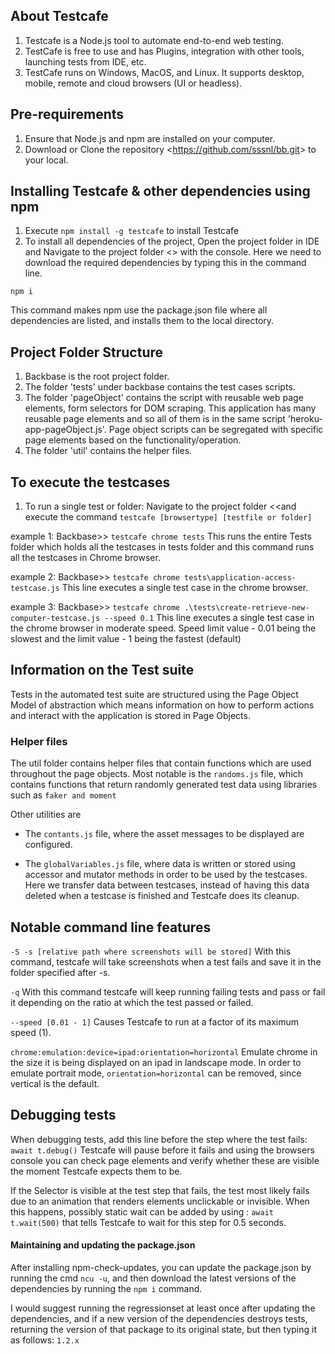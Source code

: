 
## About Testcafe

1. Testcafe is a Node.js tool to automate end-to-end web testing.
2. TestCafe is free to use and has Plugins, integration with other tools, launching tests from IDE, etc. 
3. TestCafe runs on Windows, MacOS, and Linux. It supports desktop, mobile, remote and cloud browsers (UI or headless).

## Pre-requirements

1. Ensure that Node.js and npm are installed on your computer.
2. Download or Clone the repository <<https://github.com/sssnl/bb.git>> to your local.

## Installing Testcafe & other dependencies using npm

1. Execute `npm install -g testcafe` to install Testcafe
2. To install all dependencies of the project, Open the project folder in IDE and Navigate to the project folder <<Backbase>> with the console. Here we need to download the required dependencies by typing this in the command line.

`npm i`

This command makes npm use the package.json file where all dependencies are listed, and installs them to the local directory.

## Project Folder Structure

1. Backbase is the root project folder.
2. The folder 'tests' under backbase contains the test cases scripts.
3. The folder 'pageObject' contains the script with reusable web page elements, form selectors for DOM scraping. This application has many reusable page elements and so all of them is in the same script 'heroku-app-pageObject.js'. Page object scripts can be segregated with specific page elements based on the functionality/operation.
4. The folder 'util' contains the helper files.

## To execute the testcases

1. To run a single test or folder: Navigate to the project folder <<and execute the command `testcafe [browsertype] [testfile or folder]`
  
  example 1:  Backbase>> `testcafe chrome tests`
  This runs the entire Tests folder which holds all the testcases in tests folder and this command runs all the testcases in Chrome browser.

  example 2:  Backbase>> `testcafe chrome tests\application-access-testcase.js`
  This line executes a single test case in the chrome browser.

  example 3:  Backbase>> `testcafe chrome .\tests\create-retrieve-new-computer-testcase.js --speed 0.1`
  This line executes a single test case in the chrome browser in moderate speed. Speed limit value - 0.01 being the slowest and the limit value - 1 being the fastest (default)

## Information on the Test suite

Tests in the automated test suite are structured using the Page Object Model of abstraction which means information on how to perform actions and interact with the application is stored in Page Objects.

### Helper files
The util folder contains helper files that contain functions which are used throughout the page objects. Most notable is the `randoms.js` file, which contains functions that return randomly generated test data using libraries such as `faker and moment`

Other utilities are 
- The `contants.js` file, where the asset messages to be displayed are configured.

- The `globalVariables.js` file, where data is written or stored using accessor and mutator methods in order to be used by the testcases. Here we transfer data between testcases, instead of having this data deleted when a testcase is finished and Testcafe does its cleanup.


## Notable command line features

`-S -s [relative path where screenshots will be stored]`
With this command, testcafe will take screenshots when a test fails and save it in the folder specified after -s.

`-q`
With this command testcafe will keep running failing tests and pass or fail it depending on the ratio at which the test passed or failed.

`--speed [0.01 - 1]`
Causes Testcafe to run at a factor of its maximum speed (1).

`chrome:emulation:device=ipad:orientation=horizontal`
Emulate chrome in the size it is being displayed on an ipad in landscape mode. In order to emulate portrait mode, `orientation=horizontal` can be removed, since vertical is the default.

## Debugging tests

When debugging tests, add this line before the step where the test fails:
`await t.debug()`
Testcafe will pause before it fails and using the browsers console you can check page elements and verify whether these are visible the moment Testcafe expects them to be.

If the Selector is visible at the test step that fails, the test most likely fails due to an animation that renders elements unclickable or invisible. When this happens, possibly static wait can be added by using : `await t.wait(500)` that tells Testcafe to wait for this step for 0.5 seconds.


#### Maintaining and updating the package.json

After installing npm-check-updates, you can update the package.json by running the cmd `ncu -u`, and then download the latest versions of the dependencies by running the `npm i` command.

I would suggest running the regressionset at least once after updating the dependencies, and if a new version of the dependencies destroys tests, returning the version of that package to its original state, but then typing it as follows: `1.2.x`

